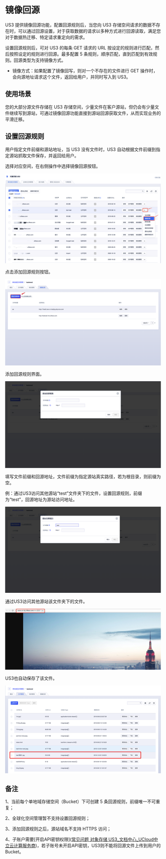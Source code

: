 # 镜像回源

US3 提供镜像回源功能，配置回源规则后，当您向 US3 存储空间请求的数据不存在时，可以通过回源设置，对于获取数据的请求以多种方式进行回源读取，满足您对于数据热迁移、特定请求重定向的需求。

设置回源规则后，可对 US3 的每条 GET 请求的 URL 按设定的规则进行匹配，然后按照设定的规则进行回源。最多配置 5 条规则，顺序匹配，直到匹配到有效规则。回源类型为支持镜像方式。

* 镜像方式：如果配置了镜像回写，则对一个不存在的文件进行 GET 操作时，会向源地址请求这个文件，返回给用户，并同时写入到 US3。

## 使用场景

您的大部分源文件存储在 US3 存储空间，少量文件在客户源站，但仍会有少量文件继续写到源站，可通过镜像回源功能直接到源站回源获取文件，从而实现业务的平滑迁移。

## 设置回源规则

用户指定文件前缀和源站地址，当 US3 没有文件时，US3 自动根据文件前缀到指定源站抓取文件保存，并返回给用户。

选择对应空间，在右侧操作中选择镜像回源按钮。

![](/images/guide/设置回源规则.png)

点击添加回源规则按钮。

![](/images/guide/点击回源规则v4.png)

添加回源规则界面。

![](/images/guide/添加回源规则界面v4.png)

填写文件前缀和回源地址，文件前缀为指定源站真实路径，若为根目录，则前缀为空。

例：通过US3访问其他源站“test”文件夹下的文件，设置回源规则，前缀为“test”，回源地址为源站访问地址。

![](/images/guide/设置前缀为test.png)

通过US3访问其他源站该文件夹下的文件。

![](/images/访问源站文件.jpg)

US3也自动保存了该文件。

![](/images/guide/镜像下载-文件列表v4.png)


## 备注

1、当前每个单地域存储空间（Bucket）下可创建 5 条回源规则，前缀唯一不可重复；

2、全球化空间管理暂不支持设置回源规则；

3、添加回源规则之后，源站域名不支持 HTTPS 访问；

4、子账户需要[开启API密钥权限]([常见问题 对象存储 US3_文档中心_UCloud中立云计算服务商](https://docs.ucloud.cn/ufile/faq?id=子帐号授权后进入文件管理页面提示：非法授权))，若子账号未开启API密钥，US3则不能将回源文件上传到用户的Bucket。
